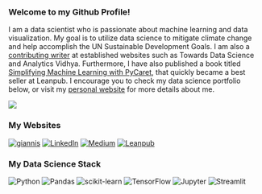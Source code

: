 
### Welcome to my Github Profile!
I am a data scientist who is passionate about machine learning and data visualization. My goal is to utilize data science to mitigate climate change and help accomplish the UN Sustainable Development Goals. I am also a [contributing writer](https://giannistolios.medium.com/) at established websites such as Towards Data Science and Analytics Vidhya. Furthermore, I have also published a book titled [Simplifying Machine Learning with PyCaret](https://leanpub.com/pycaretbook/), that quickly became a best seller at Leanpub. I encourage you to check my data science portfolio below, or visit my [personal website](https://giannis.io/) for more details about me.

![](https://github-readme-stats.vercel.app/api?username=derevirn&theme=blue&hide_border=true&include_all_commits=true&count_private=true)

### My Websites
[![giannis](https://img.shields.io/static/v1?style=for-the-badge&message=giannis.io&color=blue&logoColor=FFFFFF&label=)](https://giannis.io)
[![LinkedIn](https://img.shields.io/badge/linkedin-%231E77B5.svg?&style=for-the-badge&logo=linkedin&logoColor=white)](https://linkedin.com/in/giannis-tolios)
[![Medium](https://img.shields.io/badge/medium-%23292929.svg?&style=for-the-badge&logo=medium&logoColor=white)](https://medium.com/@giannistolios)
[![Leanpub](https://img.shields.io/static/v1?style=for-the-badge&message=Leanpub&color=222222&logo=Leanpub&logoColor=FFFFFF&label=)](https://leanpub.com/u/giannis-tolios)

### My Data Science Stack
![Python](https://img.shields.io/badge/python-3670A0?style=for-the-badge&logo=python&logoColor=ffdd54)
![Pandas](https://img.shields.io/badge/pandas-%23150458.svg?style=for-the-badge&logo=pandas&logoColor=white)
![scikit-learn](https://img.shields.io/badge/scikit--learn-%23F7931E.svg?style=for-the-badge&logo=scikit-learn&logoColor=white) 
![TensorFlow](https://img.shields.io/badge/TensorFlow-%23FF6F00.svg?style=for-the-badge&logo=TensorFlow&logoColor=white)
![Jupyter](https://img.shields.io/static/v1?style=for-the-badge&message=Jupyter&color=F37626&logo=Jupyter&logoColor=FFFFFF&label=)
![Streamlit](https://img.shields.io/static/v1?style=for-the-badge&message=Streamlit&color=FF4B4B&logo=Streamlit&logoColor=FFFFFF&label=)
